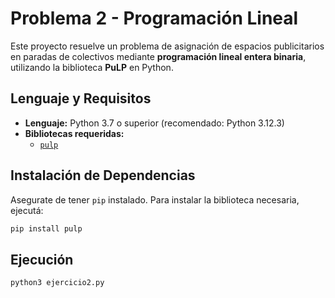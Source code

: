 # Problema 2 - Programación Lineal

Este proyecto resuelve un problema de asignación de espacios publicitarios en paradas de colectivos mediante **programación lineal entera binaria**, utilizando la biblioteca **PuLP** en Python.

## Lenguaje y Requisitos

- **Lenguaje:** Python 3.7 o superior (recomendado: Python 3.12.3)
- **Bibliotecas requeridas:**
  - [`pulp`](https://pypi.org/project/PuLP/)

## Instalación de Dependencias

Asegurate de tener `pip` instalado. Para instalar la biblioteca necesaria, ejecutá:

```bash
pip install pulp
```

## Ejecución 

```bash
python3 ejercicio2.py
```
